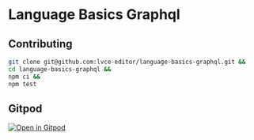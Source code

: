 # Language Basics Graphql

## Contributing

```sh
git clone git@github.com:lvce-editor/language-basics-graphql.git &&
cd language-basics-graphql &&
npm ci &&
npm test
```

## Gitpod

[![Open in Gitpod](https://gitpod.io/button/open-in-gitpod.svg)](https://gitpod.io/#https://github.com/lvce-editor/language-basics-graphql)
